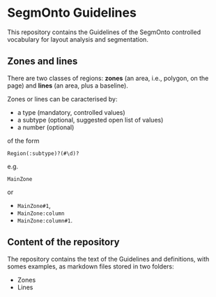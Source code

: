 # SegmOnto Guidelines

This repository contains the Guidelines of the SegmOnto controlled vocabulary for layout analysis and segmentation.

## Zones and lines

There are two classes of regions: **zones** (an area, i.e., polygon, on the page) and **lines** (an area, plus a baseline).

Zones or lines can be caracterised by:

- a type (mandatory, controlled values)
- a subtype (optional, suggested open list of values)
- a number (optional)

of the form

`Region(:subtype)?(#\d)?`

e.g.

`MainZone`

or
- `MainZone#1`,
- `MainZone:column`
- `MainZone:column#1`.

## Content of the repository

The repository contains the text of the Guidelines and definitions, with somes examples, as markdown files stored in two folders:

- Zones
- Lines

